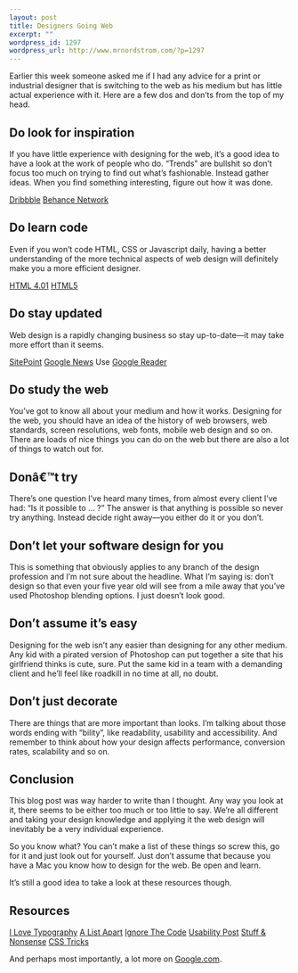 ```yaml
--- 
layout: post
title: Designers Going Web
excerpt: ""
wordpress_id: 1297
wordpress_url: http://www.mrnordstrom.com/?p=1297
---
```

<p>Earlier this week someone asked me if I had any advice for a print or industrial designer that is switching to the web as his medium but has little actual experience with it. Here are a few dos and don&rsquo;ts from the top of my head.</p>
<!--more-->
<h2>Do look for inspiration</h2>
<p>If you have little experience with designing for the web, it&rsquo;s a good idea to have a look at the work of people who do. &ldquo;Trends&rdquo; are bullshit so don&rsquo;t focus too much on trying to find out what&rsquo;s fashionable. Instead gather ideas. When you find something interesting, figure out how it was done.</p>

<a href="http://dribbble.com/">Dribbble</a>
<a href="http://www.behance.net/?field=102&amp;network=&amp;curator=&amp;content=projects&amp;sort=&amp;time=all">Behance Network</a>

<h2>Do learn code</h2>
<p>Even if you won&rsquo;t code HTML, CSS or Javascript daily, having a better understanding of the more technical aspects of web design will definitely make you a more efficient designer.</p>

<p>
<a href="http://www.google.com/search?hl=sv&amp;q=html+4.01+strict+tutorial&amp;aq=f&amp;aqi=&amp;aql=&amp;oq=&amp;gs_rfai=">HTML 4.01</a>
<a href="http://www.smashingmagazine.com/2009/08/04/designing-a-html-5-layout-from-scratch/">HTML5</a>
</p>

<h2>Do stay updated</h2>
<p>Web design is a rapidly changing business so stay up-to-date&mdash;it may take more effort than it seems.</p>

<p>
<a href="http://www.sitepoint.com/">SitePoint</a>
<a href="http://news.google.com/news/search?pz=1&amp;cf=all&amp;hl=en&amp;q=web+design">Google News</a>
Use <a href="http://www.google.com/reader/">Google Reader</a>
</p>

<h2>Do study the web</h2>
<p>You&rsquo;ve got to know all about your medium and how it works. Designing for the web, you should have an idea of the history of web browsers, web standards, screen resolutions, web fonts, mobile web design and so on. There are loads of nice things you can do on the web but there are also a lot of things to watch out for.</p>

<h2>Donâ€™t try</h2>
<p>There&rsquo;s one question I&rsquo;ve heard many times, from almost every client I&rsquo;ve had: &ldquo;Is it possible to &hellip; ?&rdquo; The answer is that anything is possible so never try anything. Instead decide right away&mdash;you either do it or you don&rsquo;t.</p>

<h2>Don&rsquo;t let your software design for you</h2>
<p>This is something that obviously applies to any branch of the design profession and I&rsquo;m not sure about the headline. What I&rsquo;m saying is: don&rsquo;t design so that even your five year old will see from a mile away that you&rsquo;ve used Photoshop blending options. I just doesn&rsquo;t look good.</p>

<h2>Don&rsquo;t assume it&rsquo;s easy</h2>
<p>Designing for the web isn&rsquo;t any easier than designing for any other medium. Any kid with a pirated version of Photoshop can put together a site that his girlfriend thinks is cute, sure. Put the same kid in a team with a demanding client and he&rsquo;ll feel like roadkill in no time at all, no doubt.</p>

<h2>Don&rsquo;t just decorate</h2>
<p>There are things that are more important than looks. I&rsquo;m talking about those words ending with &ldquo;bility&rdquo;, like readability, usability and accessibility. And remember to think about how your design affects performance, conversion rates, scalability and so on.</p>

<h2>Conclusion</h2>
<p>This blog post was way harder to write than I thought. Any way you look at it, there seems to be either too much or too little to say. We&rsquo;re all different and taking your design knowledge and applying it the web design will inevitably be a very individual experience.</p>

<p>So you know what? You can&rsquo;t make a list of these things so screw this, go for it and just look out for yourself. Just don&rsquo;t assume that because you have a Mac you know how to design for the web. Be open and learn.</p>

<p>It&rsquo;s still a good idea to take a look at these resources though.</p>

<h2>Resources</h2>
<p>
<a href="http://ilovetypography.com/">I Love Typography</a>
<a href="http://www.alistapart.com/articles/">A List Apart</a>
<a href="http://ignorethecode.net/blog/">Ignore The Code</a>
<a href="http://www.usabilitypost.com/">Usability Post</a>
<a href="http://stuffandnonsense.co.uk/blog">Stuff &amp; Nonsense</a>
<a href="http://css-tricks.com/">CSS Tricks</a>
</p>

<p>And perhaps most importantly, a lot more on <a href="http://www.google.com/search?hl=sv&amp;q=must+read+web+design+blogs&amp;aq=f&amp;aqi=&amp;aql=&amp;oq=&amp;gs_rfai=">Google.com</a>.</p>
